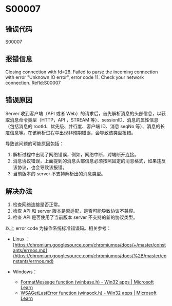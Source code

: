 # S00007

## 错误代码

S00007

## 报错信息

Closing connection with fd=28. Failed to parse the incoming connection with error
"Unknown IO error", error code 11. Check your network connection. RefId:S00007

## 错误原因

Server 收到客户端（API 或者 Web）的请求后，首先解析消息的头部信息，以获取消息命令类型（HTTP，API ，STREAM
等）、sessionID、消息的属性信息（包括消息的 rootId、优先级、并行度、客户端 ID、消息 seqNo
等）、消息的长度信息等。在该解析过程中出现非预期错误，会导致该类型报错。

导致该问题的可能原因包括：

1. 解析过程中出现了网络错误，例如，网络中断，对端断开连接。
2. 消息协议错误，上面提到的消息头部信息必须按照固定的消息格式，如果违反该协议，也会导致该报错。
3. 当前版本的 server 不支持解析出的消息类型。

## 解决办法

1. 检查网络连接是否正常。
2. 检查 API 和 server 版本是否适配，是否可能导致协议不兼容。
3. 检查 API 是否使用了当前版本 server 不支持的新的协议类型。

以上 error code 为操作系统标准错误码。相关参考：

* Linux ：[https://chromium.googlesource.com/chromiumos/docs/+/master/constants/errnos.md](https://chromium.googlesource.com/chromiumos/docs/%2B/master/constants/errnos.md)
* Windows：

  + [FormatMessage function (winbase.h) -
    Win32 apps | Microsoft Learn](https://learn.microsoft.com/en-us/windows/win32/api/winbase/nf-winbase-formatmessage)
  + [WSAGetLastError function (winsock.h) -
    Win32 apps | Microsoft Learn](https://learn.microsoft.com/en-us/windows/win32/api/winsock/nf-winsock-wsagetlasterror)

